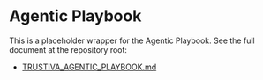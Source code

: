 # Agentic Playbook

This is a placeholder wrapper for the Agentic Playbook. See the full document at the repository root:

- [TRUSTIVA_AGENTIC_PLAYBOOK.md](../TRUSTIVA_AGENTIC_PLAYBOOK.md)
